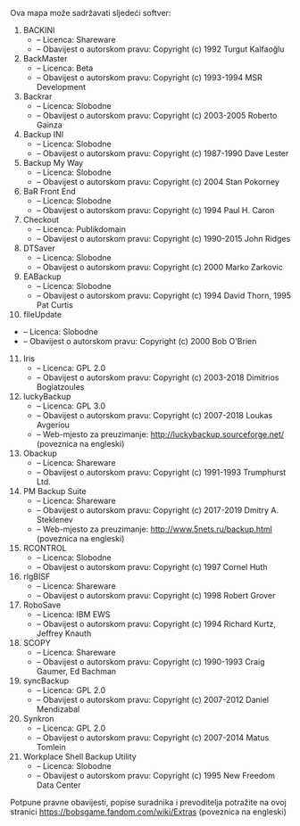 ﻿Ova mapa može sadržavati sljedeći softver:

1. BACKINI
   - – Licenca: Shareware
   - – Obavijest o autorskom pravu: Copyright (c) 1992 Turgut Kalfaoğlu
2. BackMaster
   - – Licenca: Beta
   - – Obavijest o autorskom pravu: Copyright (c) 1993-1994 MSR Development
3. Backrar
   - – Licenca: Slobodne
   - – Obavijest o autorskom pravu: Copyright (c) 2003-2005 Roberto Gainza
4. Backup INI
   - – Licenca: Slobodne
   - – Obavijest o autorskom pravu: Copyright (c) 1987-1990 Dave Lester
5. Backup My Way
   - – Licenca: Slobodne
   - – Obavijest o autorskom pravu: Copyright (c) 2004 Stan Pokorney
6. BaR Front End
   - – Licenca: Slobodne
   - – Obavijest o autorskom pravu: Copyright (c) 1994 Paul H. Caron
7. Checkout
   - – Licenca: Publikdomain
   - – Obavijest o autorskom pravu: Copyright (c) 1990-2015 John Ridges
8. DTSaver
   - – Licenca: Slobodne
   - – Obavijest o autorskom pravu: Copyright (c) 2000 Marko Zarkovic
9. EABackup
   - – Licenca: Slobodne
   - – Obavijest o autorskom pravu: Copyright (c) 1994 David Thorn, 1995 Pat Curtis
10. fileUpdate
   - – Licenca: Slobodne
   - – Obavijest o autorskom pravu: Copyright (c) 2000 Bob O'Brien
11. Iris
    - – Licenca: GPL 2.0
    - – Obavijest o autorskom pravu: Copyright (c) 2003-2018 Dimitrios Bogiatzoules
12. luckyBackup
    - – Licenca: GPL 3.0
    - – Obavijest o autorskom pravu: Copyright (c) 2007-2018 Loukas Avgeriou
    - – Web-mjesto za preuzimanje: http://luckybackup.sourceforge.net/ (poveznica na engleski)
13. Obackup
    - – Licenca: Shareware
    - – Obavijest o autorskom pravu: Copyright (c) 1991-1993 Trumphurst Ltd.
14. PM Backup Suite
    - – Licenca: Shareware
    - – Obavijest o autorskom pravu: Copyright (c) 2017-2019 Dmitry A. Steklenev
    - – Web-mjesto za preuzimanje: http://www.5nets.ru/backup.html (poveznica na engleski)
15. RCONTROL
    - – Licenca: Slobodne
    - – Obavijest o autorskom pravu: Copyright (c) 1997 Cornel Huth
16. rlgBISF
    - – Licenca: Shareware
    - – Obavijest o autorskom pravu: Copyright (c) 1998 Robert Grover
17. RoboSave
    - – Licenca: IBM EWS
    - – Obavijest o autorskom pravu: Copyright (c) 1994 Richard Kurtz, Jeffrey Knauth
18. SCOPY
    - – Licenca: Shareware
    - – Obavijest o autorskom pravu: Copyright (c) 1990-1993 Craig Gaumer, Ed Bachman
19. syncBackup
    - – Licenca: GPL 2.0
    - – Obavijest o autorskom pravu: Copyright (c) 2007-2012 Daniel Mendizabal
20. Synkron
    - – Licenca: GPL 2.0
    - – Obavijest o autorskom pravu: Copyright (c) 2007-2014 Matus Tomlein
21. Workplace Shell Backup Utility
    - – Licenca: Slobodne
    - – Obavijest o autorskom pravu: Copyright (c) 1995 New Freedom Data Center

Potpune pravne obavijesti, popise suradnika i prevoditelja potražite na ovoj stranici https://bobsgame.fandom.com/wiki/Extras (poveznica na engleski)
